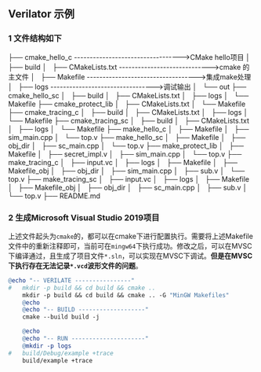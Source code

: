 ## Verilator 示例

### 1	文件结构如下

├── cmake_hello_c ---------------------------------->CMake hello项目
│   ├── build
│   ├── CMakeLists.txt  ----------------------------->cmake 的主文件
│   ├── Makefile	----------------------------------->集成make处理
│   ├── logs   --------------------------------->调试输出
│   └── out
├── cmake_hello_sc
│   ├── build
│   ├── CMakeLists.txt
│   ├── logs
│   └── Makefile
├── cmake_protect_lib
│   ├── CMakeLists.txt
│   └── Makefile
├── cmake_tracing_c
│   ├── build
│   ├── CMakeLists.txt
│   ├── logs
│   └── Makefile
├── cmake_tracing_sc
│   ├── build
│   ├── CMakeLists.txt
│   ├── logs
│   └── Makefile
├── make_hello_c
│   ├── Makefile
│   ├── sim_main.cpp
│   └── top.v
├── make_hello_sc
│   ├── Makefile
│   ├── obj_dir
│   ├── sc_main.cpp
│   └── top.v
├── make_protect_lib
│   ├── Makefile
│   ├── secret_impl.v
│   ├── sim_main.cpp
│   └── top.v
├── make_tracing_c
│   ├── input.vc
│   ├── logs
│   ├── Makefile
│   ├── Makefile_obj
│   ├── obj_dir
│   ├── sim_main.cpp
│   ├── sub.v
│   └── top.v
├── make_tracing_sc
│   ├── input.vc
│   ├── logs
│   ├── Makefile
│   ├── Makefile_obj
│   ├── obj_dir
│   ├── sc_main.cpp
│   ├── sub.v
│   └── top.v
├── README.md

### 2	生成Microsoft Visual Studio 2019项目

上述文件起头为`cmake`的，都可以在cmake下进行配置执行。需要将上述Makefile文件中的重新注释即可，当前可在`mingw64`下执行成功。修改之后，可以在MVSC下编译通过，且生成了项目文件`*.sln`，可以实现在MVSC下调试。**但是在MVSC下执行存在无法记录`*.vcd`波形文件的问题**。

```makefile
@echo "-- VERILATE ----------------"
#	mkdir -p build && cd build && cmake ..
	mkdir -p build && cd build && cmake .. -G "MinGW Makefiles"
	@echo
	@echo "-- BUILD -------------------"
	cmake --build build -j

	@echo
	@echo "-- RUN ---------------------"
	@mkdir -p logs
#	build/Debug/example +trace
	build/example +trace
```

